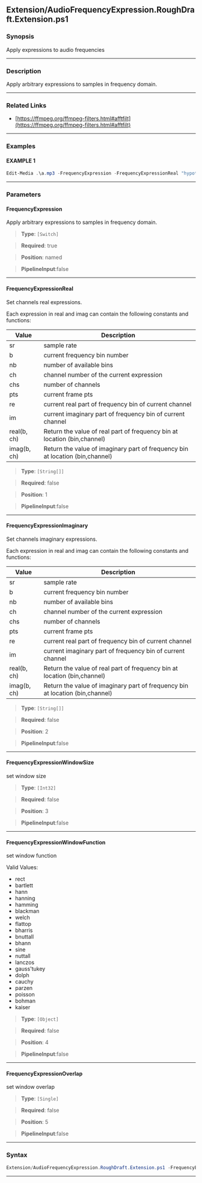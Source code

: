
Extension/AudioFrequencyExpression.RoughDraft.Extension.ps1
-----------------------------------------------------------
### Synopsis
Apply expressions to audio frequencies

---
### Description

Apply arbitrary expressions to samples in frequency domain.

---
### Related Links
* [https://ffmpeg.org/ffmpeg-filters.html#afftfilt](https://ffmpeg.org/ffmpeg-filters.html#afftfilt)



---
### Examples
#### EXAMPLE 1
```PowerShell
Edit-Media .\a.mp3 -FrequencyExpression -FrequencyExpressionReal "hypot(re,im)*sin(0)" -FrequencyExpressionImaginary "hypot(re,im)*cos(0)" -FrequencyExpressionWindowSize 512 -FrequencyExpressionOverlap 0.75
```

---
### Parameters
#### **FrequencyExpression**

Apply arbitrary expressions to samples in frequency domain.



> **Type**: ```[Switch]```

> **Required**: true

> **Position**: named

> **PipelineInput**:false



---
#### **FrequencyExpressionReal**

Set channels real expressions.

Each expression in real and imag can contain the following constants and functions:

|Value|Description|
|-|-|
|sr|sample rate|
|b|current frequency bin number|
|nb|number of available bins|
|ch|channel number of the current expression|
|chs|number of channels|
|pts|current frame pts|
|re|current real part of frequency bin of current channel|
|im|current imaginary part of frequency bin of current channel|
|real(b, ch)|Return the value of real part of frequency bin at location (bin,channel)|
|imag(b, ch)|Return the value of imaginary part of frequency bin at location (bin,channel)|



> **Type**: ```[String[]]```

> **Required**: false

> **Position**: 1

> **PipelineInput**:false



---
#### **FrequencyExpressionImaginary**

Set channels imaginary expressions.

Each expression in real and imag can contain the following constants and functions:

|Value|Description|
|-|-|
|sr|sample rate|
|b|current frequency bin number|
|nb|number of available bins|
|ch|channel number of the current expression|
|chs|number of channels|
|pts|current frame pts|
|re|current real part of frequency bin of current channel|
|im|current imaginary part of frequency bin of current channel|
|real(b, ch)|Return the value of real part of frequency bin at location (bin,channel)|
|imag(b, ch)|Return the value of imaginary part of frequency bin at location (bin,channel)|



> **Type**: ```[String[]]```

> **Required**: false

> **Position**: 2

> **PipelineInput**:false



---
#### **FrequencyExpressionWindowSize**

set window size



> **Type**: ```[Int32]```

> **Required**: false

> **Position**: 3

> **PipelineInput**:false



---
#### **FrequencyExpressionWindowFunction**

set window function



Valid Values:

* rect
* bartlett
* hann
* hanning
* hamming
* blackman
* welch
* flattop
* bharris
* bnuttall
* bhann
* sine
* nuttall
* lanczos
* gauss'tukey
* dolph
* cauchy
* parzen
* poisson
* bohman
* kaiser



> **Type**: ```[Object]```

> **Required**: false

> **Position**: 4

> **PipelineInput**:false



---
#### **FrequencyExpressionOverlap**

set window overlap



> **Type**: ```[Single]```

> **Required**: false

> **Position**: 5

> **PipelineInput**:false



---
### Syntax
```PowerShell
Extension/AudioFrequencyExpression.RoughDraft.Extension.ps1 -FrequencyExpression [[-FrequencyExpressionReal] <String[]>] [[-FrequencyExpressionImaginary] <String[]>] [[-FrequencyExpressionWindowSize] <Int32>] [[-FrequencyExpressionWindowFunction] <Object>] [[-FrequencyExpressionOverlap] <Single>] [<CommonParameters>]
```
---




